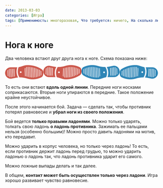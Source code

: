 ```yaml
---
date: 2013-03-03
categories: [Игра]
tags: [Применимость: многоразовая, Что требуется: ничего, На сколько людей рассчитано: от 2, Подвижность: да]
---
```


# Нога к ноге

Два человека встают друг друга нога к ноге. Схема показана ниже:

![Пример начальной позиции](img/position.svg)

То есть они встают **вдоль одной линии**. Передние ноги носками соприкасаются. Вторые ноги упираются в передние. Такое положение крайне неустойчивое.

После этого начинается бой. Задача — сделать так, чтобы противник потерял равновесие и **убрал ноги из своего положения**.

Бой ведется **только правыми ладонями**. Можно только ударять, толкать свою ладонь **о ладонь противника**. Зажимать ее пальцами нельзя (особенно большим)! Можно просто давить ладонями на мотив, кто передавит.

Можно ударить в корпус человека, но только через ладонь! То есть, если противник держит ладонь перед грудью, то можно ударить ладонью о ладонь так, что ладонь противника ударит его самого.

Можно ложные выпады делать и так далее.

В общем, **контакт может быть осуществлен только через ладони**. Игра хорошо развивает чувство равновесие.
